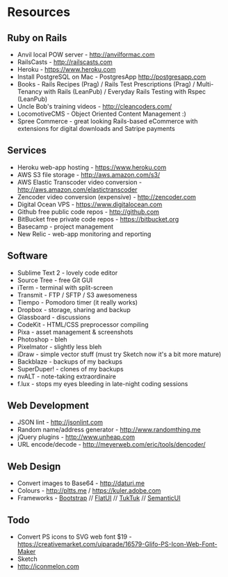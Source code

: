 # Resources

## Ruby on Rails

- Anvil local POW server - http://anvilformac.com
- RailsCasts - http://railscasts.com
- Heroku - https://www.heroku.com
- Install PostgreSQL on Mac - PostgresApp http://postgresapp.com
- Books - Rails Recipes (Prag) / Rails Test Prescriptions (Prag) / Multi-Tenancy with Rails (LeanPub) / Everyday Rails Testing with Rspec (LeanPub)
- Uncle Bob's training videos - http://cleancoders.com/
- LocomotiveCMS - Object Oriented Content Management :)
- Spree Commerce - great looking Rails-based eCommerce with extensions for digital downloads and Satripe payments

## Services

- Heroku web-app hosting - https://www.heroku.com
- AWS S3 file storage - http://aws.amazon.com/s3/
- AWS Elastic Transcoder video conversion - http://aws.amazon.com/elastictranscoder
- Zencoder video conversion (expensive) - http://zencoder.com
- Digital Ocean VPS - https://www.digitalocean.com
- Github free public code repos - http://github.com
- BitBucket free private code repos - https://bitbucket.org
- Basecamp - project management
- New Relic - web-app monitoring and reporting

## Software
- Sublime Text 2 - lovely code editor
- Source Tree - free Git GUI
- iTerm - terminal with split-screen
- Transmit - FTP / SFTP / S3 awesomeness
- Tiempo - Pomodoro timer (it really works)
- Dropbox - storage, sharing and backup
- Glassboard - discussions
- CodeKit - HTML/CSS preprocessor compiling
- Pixa - asset management & screenshots
- Photoshop - bleh
- Pixelmator - slightly less bleh
- iDraw - simple vector stuff (must try Sketch now it's a bit more mature)
- Backblaze - backups of my backups
- SuperDuper! - clones of my backups
- nvALT - note-taking extraordinaire
- f.lux - stops my eyes bleeding in late-night coding sessions

## Web Development

- JSON lint - http://jsonlint.com
- Random name/address generator - http://www.randomthing.me
- jQuery plugins - http://www.unheap.com
- URL encode/decode - http://meyerweb.com/eric/tools/dencoder/

## Web Design

- Convert images to Base64 - http://daturi.me
- Colours - http://pltts.me / https://kuler.adobe.com
- Frameworks - [Bootstrap](http://getbootstrap.com) // [FlatUI](http://designmodo.github.io/Flat-UI) // [TukTuk](http://tuktuk.tapquo.com) // [SemanticUI](http://semantic-ui.com)

## Todo
- Convert PS icons to SVG web font $19 - https://creativemarket.com/uiparade/16579-Glifo-PS-Icon-Web-Font-Maker
- Sketch
- http://iconmelon.com
